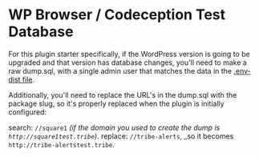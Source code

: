 # WP Browser / Codeception Test Database

For this plugin starter specifically, if the WordPress version is going to be upgraded and that version has database changes, you'll need to make a raw dump.sql, with a single admin user that matches the data in the [.env-dist file](../../.env-dist).

Additionally, you'll need to replace the URL's in the dump.sql with the package slug, so it's properly replaced when the plugin is initially configured:

search: `//square1` _(if the domain you used to create the dump is `http://square1test.tribe`)_.
replace: `//tribe-alerts`, _so it becomes `http://tribe-alertstest.tribe`.
